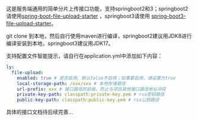 这是服务端通用的简单分片上传接口功能，支持springboot2和3；springboot2请使用[spring-boot-file-upload-starter](spring-boot-file-upload-starter)
，springboot3请使用
[spring-boot3-file-upload-starter](spring-boot3-file-upload-starter)。

git clone 到本地，然后自行使用maven进行编译，springboot2建议用JDK8进行编译安装到本地，springboot3建议用JDK17。

支持配置文件智能提示，请自行在application.yml中添加如下内容：

```yaml
ly:
  file-upload:
    enabled: true # 是否启用，默认false不启用；如果要启用，请设置为true
    local-storage-path: /xxx/xxx # 本地存储路径
    url-prefix: xxx # 接口路径的前缀，防止与项目其他接口路径地址冲突
    private-key-path: classpath:private-key.pem # rsa密钥路径
    public-key-path: classpath:public-key.pem # rsa公钥路径
```

具体的接口文档待后续完善...
